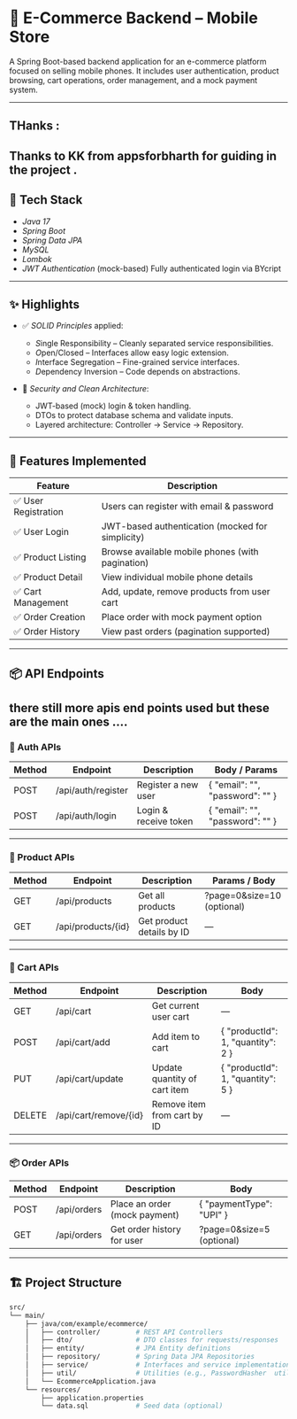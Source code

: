 # 📱 E-Commerce Backend – Mobile Store

A Spring Boot-based backend application for an e-commerce platform focused on selling mobile phones. It includes user authentication, product browsing, cart operations, order management, and a mock payment system.

---

## THanks :
Thanks to KK from appsforbharth for guiding in the project . 
----

## 🚀 Tech Stack

- *Java 17*
- *Spring Boot*
- *Spring Data JPA*
- *MySQL*
- *Lombok*
- *JWT Authentication* (mock-based)
Fully authenticated login via BYcript 

---

## ✨ Highlights

- ✅ *SOLID Principles* applied:
  - *S*ingle Responsibility – Cleanly separated service responsibilities.
  - *O*pen/Closed – Interfaces allow easy logic extension.
  - *I*nterface Segregation – Fine-grained service interfaces.
  - *D*ependency Inversion – Code depends on abstractions.



- 🔐 *Security and Clean Architecture*:
  - JWT-based (mock) login & token handling.
  - DTOs to protect database schema and validate inputs.
  - Layered architecture: Controller → Service → Repository.



---

## 🧰 Features Implemented

| Feature                 | Description                                                               |
|------------------------|---------------------------------------------------------------------------|
| ✅ User Registration    | Users can register with email & password                                  |
| ✅ User Login          | JWT-based authentication (mocked for simplicity)                          |
| ✅ Product Listing     | Browse available mobile phones (with pagination)                          |
| ✅ Product Detail      | View individual mobile phone details                                      |
| ✅ Cart Management     | Add, update, remove products from user cart                               |
| ✅ Order Creation      | Place order with mock payment option                                      |
| ✅ Order History       | View past orders (pagination supported)                                   |

---

## 📦 API Endpoints
## there still more apis end points used but these are the main ones .... 

### 🔐 Auth APIs

| Method | Endpoint         | Description              | Body / Params                         |
|--------|------------------|--------------------------|----------------------------------------|
| POST   | /api/auth/register | Register a new user     | { "email": "", "password": "" }     |
| POST   | /api/auth/login    | Login & receive token   | { "email": "", "password": "" }     |

---

### 📱 Product APIs

| Method | Endpoint              | Description                    | Params / Body                        |
|--------|-----------------------|--------------------------------|--------------------------------------|
| GET    | /api/products       | Get all products               | ?page=0&size=10 (optional)         |
| GET    | /api/products/{id}  | Get product details by ID      | —                                    |

---

### 🛒 Cart APIs

| Method | Endpoint               | Description                       | Body                                  |
|--------|------------------------|-----------------------------------|---------------------------------------|
| GET    | /api/cart            | Get current user cart             | —                                     |
| POST   | /api/cart/add        | Add item to cart                  | { "productId": 1, "quantity": 2 }   |
| PUT    | /api/cart/update     | Update quantity of cart item      | { "productId": 1, "quantity": 5 }   |
| DELETE | /api/cart/remove/{id}| Remove item from cart by ID       | —                                     |



---

### 📦 Order APIs

| Method | Endpoint              | Description                       | Body                                 |
|--------|-----------------------|-----------------------------------|--------------------------------------|
| POST   | /api/orders         | Place an order (mock payment)     | { "paymentType": "UPI" }           |
| GET    | /api/orders         | Get order history for user        | ?page=0&size=5 (optional)          |



---

## 🏗 Project Structure

```bash
src/
└── main/
    ├── java/com/example/ecommerce/
    │   ├── controller/         # REST API Controllers
    │   ├── dto/                # DTO classes for requests/responses
    │   ├── entity/             # JPA Entity definitions
    │   ├── repository/         # Spring Data JPA Repositories
    │   ├── service/            # Interfaces and service implementations
    │   ├── util/               # Utilities (e.g., PasswordHasher  utils)
    │   └── EcommerceApplication.java
    └── resources/
        ├── application.properties
        └── data.sql            # Seed data (optional)

